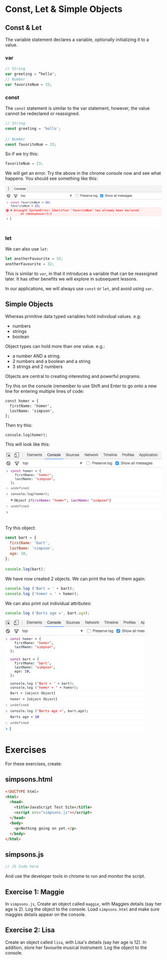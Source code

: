 # Const, Let & Simple Objects

## Const & Let

The variable statement declares a variable, optionally initializing it to a value.

### var

~~~javascript
// String
var greeting = “hello";
// Number
var favoriteNum = 33;
~~~

### const

The `const` statement is similar to the var statement, however, the value cannot be redeclared or reassigned.

~~~javascript
// String
const greeting = 'hello';

// Number
const favoriteNum = 33;
~~~

So if we try this:

~~~javascript
favoriteNum = 23;
~~~

We will get an error. Try the above in the chrome console now and see what happens. You should see something like this:

![](img/01.png)


### let 
We can also use `let`:

~~~javascript
let anotherFavourite = 33;
anotherFavourite = 32;
~~~

This is similar to `var`, in that it introduces a variable that can be reassigned later. It has other benefits we will explore in subsequent lessons.

In our applications, we will always use `const` or `let`, and avoid using `var`.

## Simple Objects

Whereas primitive data typed variables hold individual values. e.g:

- numbers
- strings
- boolean

Object types can hold more than one value. e.g.:

- a number AND a string.
- 2 numbers and a boolean and a string
- 3 strings and 2 numbers

Objects are central to creating interesting and powerful programs.

Try this on the console (remember to use Shift and Enter to go onto a new line for entering multiple lines of code:

~~~
const homer = {
  firstName: 'homer',
  lastName: 'simpson',
};
~~~

Then try this:

~~~
console.log(homer);
~~~

This will look like this:

![](img/02.png)

Try this object:

~~~javascript
const bart = {
  firstName: 'bart',
  lastName: 'simpson',
  age: 10,
};

console.log(bart);
~~~

We have now created 2 objects. We can print the two of them again:

~~~javascript
console.log ('Bart = ' + bart);
console.log ('homer = ' + homer);
~~~

We can also print out individual attributes:

~~~javascript
console.log ('Barts age =', bart.age);
~~~

![](img/03.png)

# Exercises

For these exercises, create:

## simpsons.html

~~~html
<!DOCTYPE html>
<html>
  <head>
    <title>JavaScript Test Site</title>
    <script src="simpsons.js"></script>
  </head>
  <body>
    <p>Nothing going on yet.</p>
  </body>
</html>
~~~

## simpsons.js

~~~javascript
// JS Code here
~~~

And use the developer tools in chrome to run and monitor the script.

## Exercise 1: Maggie

In `simpsons.js`, Create an object called `maggie`, with Maggies details (say her age is 2). Log the object to the console. Load `simpsons.html` and make sure maggies details appear on the console.

## Exercise 2: Lisa

Create an object called `lisa`, with Lisa's details (say her age is 12). In addition, store her favourite musical instrument. Log the object to the console.





